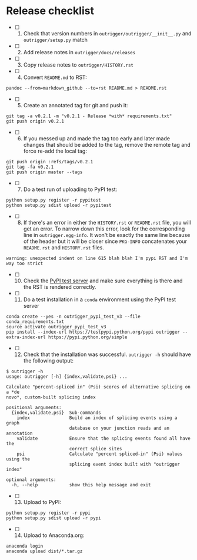# Release checklist

- [ ] 1. Check that version numbers in `outrigger/outrigger/__init__.py` and `outrigger/setup.py` match
- [ ] 2. Add release notes in `outrigger/docs/releases`
- [ ] 3. Copy release notes to `outrigger/HISTORY.rst`
- [ ] 4. Convert `README.md` to RST:

```
pandoc --from=markdown_github --to=rst README.md > README.rst
```

- [ ] 5. Create an annotated tag for git and push it:

```
git tag -a v0.2.1 -m "v0.2.1 - Release *with* requirements.txt"
git push origin v0.2.1
```

- [ ] 6. If you messed up and made the tag too early and later made changes that should be added to the tag, remove the remote tag and force re-add the local tag:

```
git push origin :refs/tags/v0.2.1
git tag -fa v0.2.1
git push origin master --tags
```


- [ ] 7. Do a test run of uploading to PyPI test:
```
python setup.py register -r pypitest
python setup.py sdist upload -r pypitest
```

- [ ] 8. If there's an error in either the `HISTORY.rst` or `README.rst` file, you will get an error. To narrow down this error, look for the corresponding line in `outrigger.egg-info`. It won't be exactly the same line because of the header but it will be closer since `PKG-INFO` concatenates your `README.rst` and `HISTORY.rst` files.

```
warning: unexpected indent on line 615 blah blah I'm pypi RST and I'm way too strict
```

- [ ] 10. Check the [PyPI test server](https://testpypi.python.org/pypi) and make sure everything is there and the RST is rendered correctly.
- [ ] 11. Do a test installation in a `conda` environment using the PyPI test server

```
conda create --yes -n outrigger_pypi_test_v3 --file conda_requirements.txt
source activate outrigger_pypi_test_v3
pip install --index-url https://testpypi.python.org/pypi outrigger --extra-index-url https://pypi.python.org/simple
```

- [ ] 12. Check that the installation was successful. `outrigger -h` should have the following output:


```
$ outrigger -h
usage: outrigger [-h] {index,validate,psi} ...

Calculate "percent-spliced in" (Psi) scores of alternative splicing on a *de
novo*, custom-built splicing index

positional arguments:
  {index,validate,psi}  Sub-commands
    index               Build an index of splicing events using a graph
                        database on your junction reads and an annotation
    validate            Ensure that the splicing events found all have the
                        correct splice sites
    psi                 Calculate "percent spliced-in" (Psi) values using the
                        splicing event index built with "outrigger index"

optional arguments:
  -h, --help            show this help message and exit
```


- [ ] 13. Upload to PyPI:

```
python setup.py register -r pypi
python setup.py sdist upload -r pypi
```

- [ ] 14. Upload to Anaconda.org:

```
anaconda login
anaconda upload dist/*.tar.gz
```

